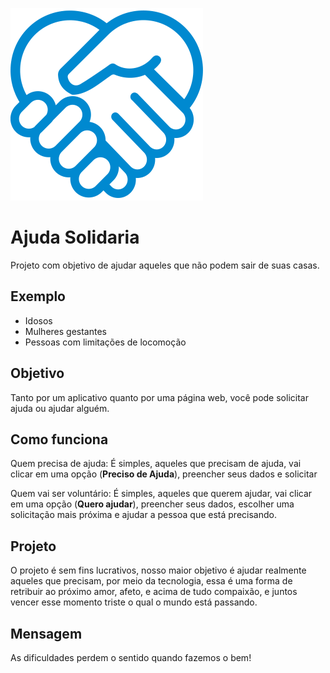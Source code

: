 ![Logo](https://github.com/ralmsdeveloper/ajudasolidaria/blob/master/assets/logo.png)

# Ajuda Solidaria
Projeto com objetivo de ajudar aqueles que não podem sair de suas casas.

## Exemplo
- Idosos
- Mulheres gestantes
- Pessoas com limitações de locomoção


## Objetivo
Tanto por um aplicativo quanto por uma página web, você pode solicitar ajuda ou ajudar alguém.

## Como funciona

Quem precisa de ajuda:
É simples, aqueles que precisam de ajuda, vai clicar em uma opção (**Preciso de Ajuda**), preencher seus dados e solicitar

Quem vai ser voluntário:
É simples, aqueles que querem ajudar, vai clicar em uma opção (**Quero ajudar**), preencher seus dados, escolher uma solicitação mais próxima e ajudar a pessoa que está precisando.

## Projeto
O projeto é sem fins lucrativos, nosso maior objetivo é ajudar realmente aqueles que precisam, por meio da tecnologia, essa é uma forma de retribuir ao próximo amor, afeto, e acima de tudo compaixão, e juntos vencer esse momento triste o qual o mundo está passando.


## Mensagem
As dificuldades perdem o sentido quando fazemos o bem!
